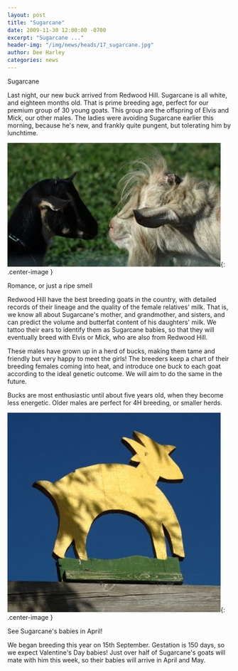```yaml
---
layout: post
title: "Sugarcane"
date: 2009-11-30 12:00:00 -0700
excerpt: "Sugarcane ..."
header-img: "/img/news/heads/17_sugarcane.jpg"
author: Dee Harley
categories: news
---
```

Sugarcane

Last night, our new buck arrived from Redwood Hill. Sugarcane is all
white, and eighteen months old. That is prime breeding age, perfect
for our premium group of 30 young goats. This group are the offspring
of Elvis and Mick, our other males. The ladies were avoiding Sugarcane
earlier this morning, because he's new, and frankly quite pungent, but
tolerating him by lunchtime.

![image](/img/news/17_sugarcanegirl.jpg){: .center-image }

Romance, or just a ripe smell

Redwood Hill have the best breeding goats in the country, with
detailed records of their lineage and the quality of the female
relatives' milk. That is, we know all about Sugarcane's mother, and
grandmother, and sisters, and can predict the volume and butterfat
content of his daughters' milk. We tattoo their ears to identify them
as Sugarcane babies, so that they will eventually breed with Elvis or
Mick, who are also from Redwood Hill.

These males have grown up in a herd of bucks, making them tame and
friendly but very happy to meet the girls! The breeders keep a chart
of their breeding females coming into heat, and introduce one buck to
each goat according to the ideal genetic outcome. We will aim to do
the same in the future.

Bucks are most enthusiastic until about five years old, when they
become less energetic. Older males are perfect for 4H breeding, or
smaller herds.

![image](/img/news/17_goldengoat1.jpg){: .center-image }

See Sugarcane's babies in April!

We began breeding this year on 15th September. Gestation is 150 days,
so we expect Valentine's Day babies! Just over half of Sugarcane's
goats will mate with him this week, so their babies will arrive in
April and May.

